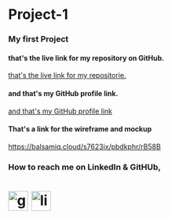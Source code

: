 
# Project-1

###  My first Project
#### that's the live link for my repository on GitHub.
[that's the live link for my repositorie.](https://github.com/saja-alghalayini/Project-1.git)

#### and that's my GitHub profile link.
[and that's my GitHub profile link](https://github.com/saja-alghalayini)

#### That's a link for the wireframe and mockup


https://balsamiq.cloud/s7623ix/pbdkphr/rB58B

### How to reach me on LinkedIn & GitHUb,
[<img src='https://cdn.jsdelivr.net/npm/simple-icons@3.0.1/icons/github.svg' alt='github' height='40'>](https://github.com/saja-alghalayini)  [<img src='https://cdn.jsdelivr.net/npm/simple-icons@3.0.1/icons/linkedin.svg' alt='linkedin' height='40'>](https://www.linkedin.com/in/saja-al-ghalayini/)  
=======


